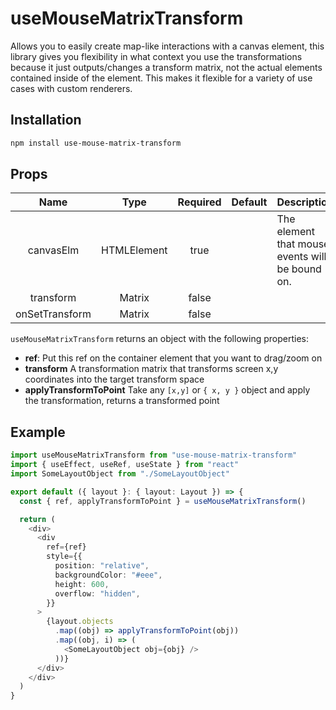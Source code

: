 # useMouseMatrixTransform

Allows you to easily create map-like interactions with a canvas element, this
library gives you flexibility in what context you use the transformations because
it just outputs/changes a transform matrix, not the actual elements contained
inside of the element. This makes it flexible for a variety of use cases with
custom renderers.

## Installation

```bash
npm install use-mouse-matrix-transform
```

## Props

|      Name      |    Type     | Required | Default | Description                                     |
| :------------: | :---------: | :------: | :-----: | ----------------------------------------------- |
|   canvasElm    | HTMLElement |   true   |         | The element that mouse events will be bound on. |
|   transform    |   Matrix    |  false   |         |                                                 |
| onSetTransform |   Matrix    |  false   |         |                                                 |

`useMouseMatrixTransform` returns an object with the following properties:

- **ref**: Put this ref on the container element that you want to drag/zoom on
- **transform** A transformation matrix that transforms screen x,y coordinates into the target transform space
- **applyTransformToPoint** Take any `[x,y]` or `{ x, y }` object and apply the transformation, returns a transformed point

## Example

```ts
import useMouseMatrixTransform from "use-mouse-matrix-transform"
import { useEffect, useRef, useState } from "react"
import SomeLayoutObject from "./SomeLayoutObject"

export default ({ layout }: { layout: Layout }) => {
  const { ref, applyTransformToPoint } = useMouseMatrixTransform()

  return (
    <div>
      <div
        ref={ref}
        style={{
          position: "relative",
          backgroundColor: "#eee",
          height: 600,
          overflow: "hidden",
        }}
      >
        {layout.objects
          .map((obj) => applyTransformToPoint(obj))
          .map((obj, i) => (
            <SomeLayoutObject obj={obj} />
          ))}
      </div>
    </div>
  )
}
```
